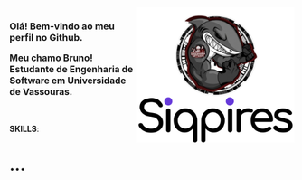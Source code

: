 <img src="siqpires_icon.svg" width="280px" min-width="280px" max-width="280px" align="right" alt="Logo Bruno"/>

<div/>
<h3>Olá! Bem-vindo ao meu perfil no Github.</h3>
<p style="font-size: 16px"><strong>Meu chamo Bruno!</br>Estudante de Engenharia de Software em Universidade de Vassouras.</strong></p>

<!-- <img src="saquasoftware.png" width="120px" min-width="120px" max-width="120px" align="right" alt="Logo Engenharia de software Universidade de Vassouras"/> -->

</br>

<p><strong>SKILLS</strong>:</p>

<h1><strong>...</strong></h1>

<br>
